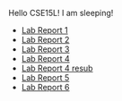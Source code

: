 Hello CSE15L!
I am sleeping!
* [Lab Report 1](https://saintlucifur.github.io/cse15l-lab-reports/lab-report-1/lab-report-1-week-0.html)
* [Lab Report 2](https://saintlucifur.github.io/cse15l-lab-reports/lab-report-2/lab-report-2-week-1.html)
* [Lab Report 3](https://saintlucifur.github.io/cse15l-lab-reports/lab3/lab-report-3-week-3.html)
* [Lab Report 4](https://saintlucifur.github.io/cse15l-lab-reports/lab-report-4.html)
* [Lab Report 4 resub](https://saintlucifur.github.io/cse15l-lab-reports/lab-4-resub.html)
* [Lab Report 5](https://saintlucifur.github.io/cse15l-lab-reports/lab-report-7/lab-7-report.html)
* [Lab Report 6](https://saintlucifur.github.io/cse15l-lab-reports/lab-6-report.html)